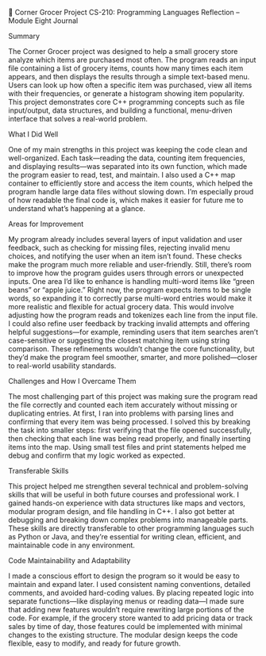 🛒 Corner Grocer Project
CS-210: Programming Languages
Reflection – Module Eight Journal

Summary

The Corner Grocer project was designed to help a small grocery store analyze which items are purchased most often. The program reads an input file containing a list of grocery items, counts how many times each item appears, and then displays the results through a simple text-based menu. Users can look up how often a specific item was purchased, view all items with their frequencies, or generate a histogram showing item popularity. This project demonstrates core C++ programming concepts such as file input/output, data structures, and building a functional, menu-driven interface that solves a real-world problem.

What I Did Well

One of my main strengths in this project was keeping the code clean and well-organized. Each task—reading the data, counting item frequencies, and displaying results—was separated into its own function, which made the program easier to read, test, and maintain. I also used a C++ map container to efficiently store and access the item counts, which helped the program handle large data files without slowing down. I’m especially proud of how readable the final code is, which makes it easier for future me to understand what’s happening at a glance.

Areas for Improvement

My program already includes several layers of input validation and user feedback, such as checking for missing files, rejecting invalid menu choices, and notifying the user when an item isn’t found. These checks make the program much more reliable and user-friendly. Still, there’s room to improve how the program guides users through errors or unexpected inputs. One area I’d like to enhance is handling multi-word items like “green beans” or “apple juice.” Right now, the program expects items to be single words, so expanding it to correctly parse multi-word entries would make it more realistic and flexible for actual grocery data. This would involve adjusting how the program reads and tokenizes each line from the input file. I could also refine user feedback by tracking invalid attempts and offering helpful suggestions—for example, reminding users that item searches aren’t case-sensitive or suggesting the closest matching item using string comparison. These refinements wouldn’t change the core functionality, but they’d make the program feel smoother, smarter, and more polished—closer to real-world usability standards.

Challenges and How I Overcame Them

The most challenging part of this project was making sure the program read the file correctly and counted each item accurately without missing or duplicating entries. At first, I ran into problems with parsing lines and confirming that every item was being processed. I solved this by breaking the task into smaller steps: first verifying that the file opened successfully, then checking that each line was being read properly, and finally inserting items into the map. Using small test files and print statements helped me debug and confirm that my logic worked as expected.

Transferable Skills

This project helped me strengthen several technical and problem-solving skills that will be useful in both future courses and professional work. I gained hands-on experience with data structures like maps and vectors, modular program design, and file handling in C++. I also got better at debugging and breaking down complex problems into manageable parts. These skills are directly transferable to other programming languages such as Python or Java, and they’re essential for writing clean, efficient, and maintainable code in any environment.

Code Maintainability and Adaptability

I made a conscious effort to design the program so it would be easy to maintain and expand later. I used consistent naming conventions, detailed comments, and avoided hard-coding values. By placing repeated logic into separate functions—like displaying menus or reading data—I made sure that adding new features wouldn’t require rewriting large portions of the code. For example, if the grocery store wanted to add pricing data or track sales by time of day, those features could be implemented with minimal changes to the existing structure. The modular design keeps the code flexible, easy to modify, and ready for future growth.

